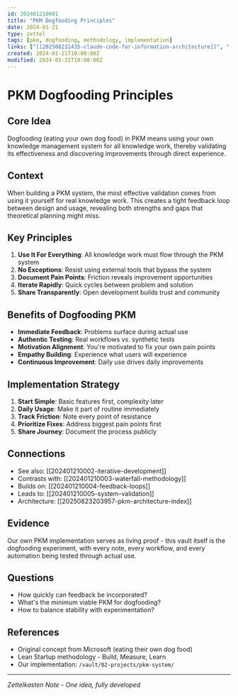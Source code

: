 ```yaml
---
id: 202401210001
title: "PKM Dogfooding Principles"
date: 2024-01-21
type: zettel
tags: [pkm, dogfooding, methodology, implementation]
links: ["[[202508231435-claude-code-for-information-architecture]]", "[[202508231438-content-as-code-approach]]", "[[20250823203957-pkm-architecture-index]]"]
created: 2024-01-21T10:00:00Z
modified: 2024-01-21T10:00:00Z
---
```


# PKM Dogfooding Principles
<!-- ID: 202401210001 -->

## Core Idea
Dogfooding (eating your own dog food) in PKM means using your own knowledge management system for all knowledge work, thereby validating its effectiveness and discovering improvements through direct experience.

## Context
When building a PKM system, the most effective validation comes from using it yourself for real knowledge work. This creates a tight feedback loop between design and usage, revealing both strengths and gaps that theoretical planning might miss.

## Key Principles

1. **Use It For Everything**: All knowledge work must flow through the PKM system
2. **No Exceptions**: Resist using external tools that bypass the system
3. **Document Pain Points**: Friction reveals improvement opportunities
4. **Iterate Rapidly**: Quick cycles between problem and solution
5. **Share Transparently**: Open development builds trust and community

## Benefits of Dogfooding PKM

- **Immediate Feedback**: Problems surface during actual use
- **Authentic Testing**: Real workflows vs. synthetic tests
- **Motivation Alignment**: You're motivated to fix your own pain points
- **Empathy Building**: Experience what users will experience
- **Continuous Improvement**: Daily use drives daily improvements

## Implementation Strategy

1. **Start Simple**: Basic features first, complexity later
2. **Daily Usage**: Make it part of routine immediately
3. **Track Friction**: Note every point of resistance
4. **Prioritize Fixes**: Address biggest pain points first
5. **Share Journey**: Document the process publicly

## Connections
- See also: [[202401210002-iterative-development]]
- Contrasts with: [[202401210003-waterfall-methodology]]
- Builds on: [[202401210004-feedback-loops]]
- Leads to: [[202401210005-system-validation]]
- Architecture: [[20250823203957-pkm-architecture-index]]

## Evidence
Our own PKM implementation serves as living proof - this vault itself is the dogfooding experiment, with every note, every workflow, and every automation being tested through actual use.

## Questions
- How quickly can feedback be incorporated?
- What's the minimum viable PKM for dogfooding?
- How to balance stability with experimentation?

## References
- Original concept from Microsoft (eating their own dog food)
- Lean Startup methodology - Build, Measure, Learn
- Our implementation: `/vault/02-projects/pkm-system/`

---
*Zettelkasten Note - One idea, fully developed*